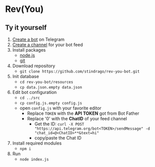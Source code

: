 # Rev(You)

## Ty it yourself

1. [Create a bot](https://core.telegram.org/bots#6-botfather) on Telegram
1. [Create a channel](https://www.telegram.org/faq_channels#q-what-39s-a-channel) for your bot feed
1. Install packages
   - [node.js](https://nodejs.org/en/)
   - [git](https://git-scm.com)
1. Download repository
   - `git clone https://github.com/stindrago/rev-you-bot.git`
1. Init database
   - `cd rev-you-bot/resources`
   - `cp data.json.empty data.json`
1. Edit bot configuration
   - `cd ../src`
   - `cp config.js.empty config.js`
   - open `config.js` with your favorite editor
     - Replace `TOKEN` with the **API TOKEN** got from Bot Father
     - Replace '0' with the **ChatID** of your feed channel
       - Get the ID: `curl -X POST "https://api.telegram.org/bot<TOKEN>/sendMessage" -d "chat_id=@<ChatID>**&text=hi"`
       - copy/paste the Chat ID
1. Install required modules
   - `npm i`
1. Run
   - `node index.js`
   
